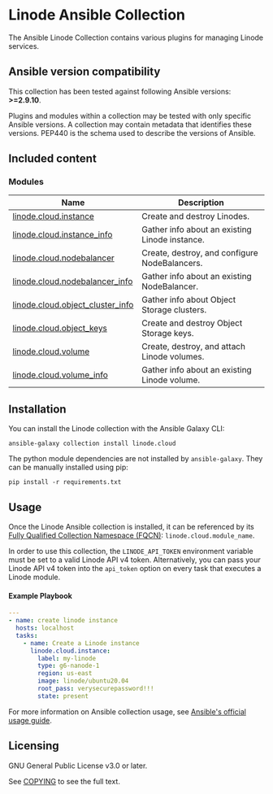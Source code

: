 # Linode Ansible Collection
The Ansible Linode Collection contains various plugins for managing Linode services.

<!--start requires_ansible-->
## Ansible version compatibility

This collection has been tested against following Ansible versions: **>=2.9.10**.

Plugins and modules within a collection may be tested with only specific Ansible versions.
A collection may contain metadata that identifies these versions.
PEP440 is the schema used to describe the versions of Ansible.
<!--end requires_ansible-->

## Included content

<!--start collection content-->
### Modules
Name | Description
--- | ---
[linode.cloud.instance](docs/instance.rst)|Create and destroy Linodes.
[linode.cloud.instance_info](docs/instance_info.rst)|Gather info about an existing Linode instance.
[linode.cloud.nodebalancer](docs/nodebalancer.rst)|Create, destroy, and configure NodeBalancers.
[linode.cloud.nodebalancer_info](docs/nodebalancer_info.rst)|Gather info about an existing NodeBalancer.
[linode.cloud.object_cluster_info](docs/object_cluster_info.rst)|Gather info about Object Storage clusters.
[linode.cloud.object_keys](docs/object_keys.rst)|Create and destroy Object Storage keys.
[linode.cloud.volume](docs/volume.rst)|Create, destroy, and attach Linode volumes.
[linode.cloud.volume_info](docs/volume_info.rst)|Gather info about an existing Linode volume.

<!--end collection content-->

## Installation

You can install the Linode collection with the Ansible Galaxy CLI:

    ansible-galaxy collection install linode.cloud

The python module dependencies are not installed by `ansible-galaxy`.  They can
be manually installed using pip:

    pip install -r requirements.txt

## Usage
Once the Linode Ansible collection is installed, it can be referenced by its [Fully Qualified Collection Namespace (FQCN)](https://github.com/ansible-collections/overview#terminology): `linode.cloud.module_name`.

In order to use this collection, the `LINODE_API_TOKEN` environment variable must be set to a valid Linode API v4 token. Alternatively, you can pass your Linode API v4 token into the `api_token` option on every task that executes a Linode module.

#### Example Playbook
```yaml
---
- name: create linode instance
  hosts: localhost
  tasks:
    - name: Create a Linode instance    
      linode.cloud.instance:
        label: my-linode
        type: g6-nanode-1
        region: us-east
        image: linode/ubuntu20.04
        root_pass: verysecurepassword!!!
        state: present
```

For more information on Ansible collection usage, see [Ansible's official usage guide](https://docs.ansible.com/ansible/latest/user_guide/collections_using.html).

## Licensing

GNU General Public License v3.0 or later.

See [COPYING](https://www.gnu.org/licenses/gpl-3.0.txt) to see the full text.